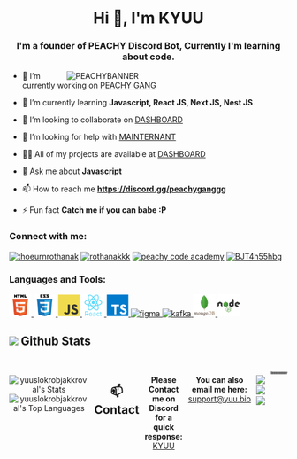 <h1 align="center">Hi 👋, I'm KYUU</h1>
<h3 align="center">I'm a founder of PEACHY Discord Bot, Currently I'm learning about code.</h3>
<img align="right" alt="PEACHYBANNER" width="400" src="https://i.imgur.com/fFqwcK2.gif" />
<!-- <p align="left"> <img src="https://komarev.com/ghpvc/?username=yuuslokrobjakkroval&label=Profile%20views&color=0e75b6&style=flat" alt="yuuslokrobjakkroval" /> </p> -->

- 🔭 I’m currently working on [PEACHY GANG](https://discord.com/invite/peachyganggg)

- 🌱 I’m currently learning **Javascript, React JS, Next JS, Nest JS**

- 👯 I’m looking to collaborate on [DASHBOARD](https://www.peachygang.xyz)

- 🤝 I’m looking for help with [MAINTERNANT](https://www.peachygang.xyz)

- 👨‍💻 All of my projects are available at [DASHBOARD](https://www.peachygang.xyz)

- 💬 Ask me about **Javascript**

- 📫 How to reach me **https://discord.gg/peachyganggg**

- ⚡ Fun fact **Catch me if you can babe :P**

<h3 align="left">Connect with me:</h3>
<p align="left">
<a href="https://fb.com/peachyganggg" target="blank"><img align="center" src="https://raw.githubusercontent.com/rahuldkjain/github-profile-readme-generator/master/src/images/icons/Social/facebook.svg" alt="thoeurnrothanak" height="30" width="40" /></a>
<a href="https://instagram.com/peachyganggg" target="blank"><img align="center" src="https://raw.githubusercontent.com/rahuldkjain/github-profile-readme-generator/master/src/images/icons/Social/instagram.svg" alt="rothanakkk" height="30" width="40" /></a>
<a href="https://www.youtube.com/c/peachyganggg code academy" target="blank"><img align="center" src="https://raw.githubusercontent.com/rahuldkjain/github-profile-readme-generator/master/src/images/icons/Social/youtube.svg" alt="peachy code academy" height="30" width="40" /></a>
<a href="https://discord.gg/peachyganggg" target="blank"><img align="center" src="https://raw.githubusercontent.com/rahuldkjain/github-profile-readme-generator/master/src/images/icons/Social/discord.svg" alt="BJT4h55hbg" height="30" width="40" /></a>
</p>

<h3 align="left">Languages and Tools:</h3>
<p align="left"> <a href="https://www.w3.org/html/" target="_blank" rel="noreferrer"> <img src="https://raw.githubusercontent.com/devicons/devicon/master/icons/html5/html5-original-wordmark.svg" alt="html5" width="40" height="40"/> </a> <a href="https://www.w3schools.com/css/" target="_blank" rel="noreferrer"> <img src="https://raw.githubusercontent.com/devicons/devicon/master/icons/css3/css3-original-wordmark.svg" alt="css3" width="40" height="40"/> </a> <a href="https://developer.mozilla.org/en-US/docs/Web/JavaScript" target="_blank" rel="noreferrer"> <img src="https://raw.githubusercontent.com/devicons/devicon/master/icons/javascript/javascript-original.svg" alt="javascript" width="40" height="40"/> </a> <a href="https://reactjs.org/" target="_blank" rel="noreferrer"> <img src="https://raw.githubusercontent.com/devicons/devicon/master/icons/react/react-original-wordmark.svg" alt="react" width="40" height="40"/> </a> <a href="https://www.typescriptlang.org/" target="_blank" rel="noreferrer"> <img src="https://raw.githubusercontent.com/devicons/devicon/master/icons/typescript/typescript-original.svg" alt="typescript" width="40" height="40"/> </a> <a href="https://www.figma.com/" target="_blank" rel="noreferrer"> <img src="https://www.vectorlogo.zone/logos/figma/figma-icon.svg" alt="figma" width="40" height="40"/> </a> </a>  <a href="https://kafka.apache.org/" target="_blank" rel="noreferrer"> <img src="https://www.vectorlogo.zone/logos/apache_kafka/apache_kafka-icon.svg" alt="kafka" width="40" height="40"/> </a> <a href="https://www.mongodb.com/" target="_blank" rel="noreferrer"> <img src="https://raw.githubusercontent.com/devicons/devicon/master/icons/mongodb/mongodb-original-wordmark.svg" alt="mongodb" width="40" height="40"/> </a> <a href="https://nodejs.org" target="_blank" rel="noreferrer"> <img src="https://raw.githubusercontent.com/devicons/devicon/master/icons/nodejs/nodejs-original-wordmark.svg" alt="nodejs" width="40" height="40"/> </a> </p>

## <img src="https://media.giphy.com/media/iY8CRBdQXODJSCERIr/giphy.gif" width="35"><b> Github Stats </b>
<br>

<div align="center" style="display: flex; justify-content: center; gap: 10px;">

![yuuslokrobjakkroval's Stats](https://github-readme-stats.vercel.app/api?username=yuuslokrobjakkroval&theme=react&show_icons=true&hide_border=true&count_private=true)
![yuuslokrobjakkroval's Top Languages](https://github-readme-stats.vercel.app/api/top-langs/?username=yuuslokrobjakkroval&theme=react&show_icons=true&hide_border=true&layout=compact)


<!-- <br><br><br><br> -->
## **📫 Contact**
**Please Contact me on Discord for a quick response:** [KYUU](https://discord.gg/peachyganggg)

**You can also email me here:** support@yuu.bio

<a href="https://github.com/yuuslokrobjakkroval"><img src="https://komarev.com/ghpvc/?username=yuuslokrobjakkroval">
[![](https://img.shields.io/github/followers/yuuslokrobjakkroval?label=Followers&style=social)](https://github.com/yuuslokrobjakkroval)
[![](https://img.shields.io/badge/Discord-7289DA?logo=discord&logoColor=white)](https://discord.gg/peachyganggg)

<picture>
  <source media="(prefers-color-scheme: dark)" srcset="https://raw.githubusercontent.com/yuuslokrobjakkroval/yuuslokrobjakkroval/output/github-snake-dark.svg" />
  <source media="(prefers-color-scheme: light)" srcset="https://raw.githubusercontent.com/yuuslokrobjakkroval/yuuslokrobjakkroval/output/github-snake.svg" />
  <img alt="github-snake" src="https://raw.githubusercontent.com/yuuslokrobjakkroval/yuuslokrobjakkroval/output/github-snake.svg" />
</picture>


